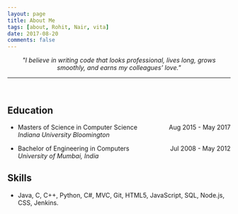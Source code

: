```yaml
---
layout: page
title: About Me
tags: [about, Rohit, Nair, vita]
date: 2017-08-20
comments: false
---
```


<center>
    <i>"I believe in writing code that looks professional, lives long, grows smoothly, and earns my colleagues’ love."</i>
</center>

<hr>
<br>

## Education
<span style = "float:right">Aug 2015 - May 2017</span>
* Masters of Science in Computer Science <br>
<i>Indiana University Bloomington</i>

<span style = "float:right">Jul 2008 - May 2012</span>
* Bachelor of Engineering in Computers <br>
<i>University of Mumbai, India</i>


## Skills
* Java, C, C++, Python, C#, MVC, Git, HTML5, JavaScript, SQL, Node.js, CSS, Jenkins.